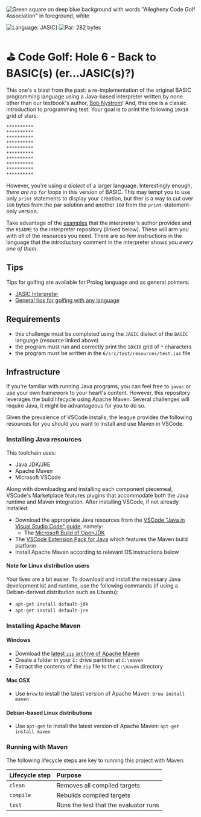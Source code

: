![Green square on deep blue background with words "Allegheny Code Golf Association" in foreground, white](https://github.com/allegheny-college-cmpsc-201-spring-2024/golf/assets/1552764/d3ee6a91-74c9-482b-84eb-ec9a2e8dee05)

![Language: JASIC](https://img.shields.io/badge/Language-JASIC-black.svg)]
![Par: 282 bytes](https://img.shields.io/badge/Par-282_bytes-green)

# ⛳ Code Golf: Hole 6 - Back to BASIC(s) (er...JASIC(s)?)

This one's a blast from the past: a re-implementation of the original BASIC programming language using a Java-based interpreter
written by none other than our textbook's author, [Bob Nystrom](https://github.com/munificent/)! And, this one is a classic
introduction to programming test. Your goal is to print the following `10`x`10` grid of stars:
```
**********
**********
**********
**********
**********
**********
**********
**********
**********
**********
```
However, you're using _a dialect_ of a larger language. Interestingly enough, _there are no `for` loops_ in this version of BASIC.
This may tempt you to use only `print` statements to display your creation, but ther is a way to cut over `180` bytes from the par
solution and another `100` from the `print`-statement-only version.

Take advantage of the [examples](https://github.com/munificent/jasic/tree/master/sample) that the interpreter's author provides and
the `README` to the interpreter repository (linked below). These will arm you with _all_ of the resources you need. There are so
few instructions in the language that the introductory comment in the interpreter shows you _every one of them_.

## Tips

Tips for golfing are available for Prolog language and as general pointers:

* [JASIC Interpreter](https://github.com/munificent/jasic/blob/master/com/stuffwithstuff/Jasic.java)
* [General tips for golfing with any language](https://codegolf.stackexchange.com/questions/5285/tips-for-golfing-in-all-languages)

## Requirements

* this challenge must be completed using the `JASIC` dialect of the `BASIC` language (resource linked above)
* the program must run and correctly print the `10`x`10` grid of `*` characters
* the program must be written in the `6/src/test/resources/test.jas` file

## Infrastructure

If you're familiar with running Java programs, you can feel free to `javac` or use your own framework to your heart's content. 
However, this repository leverages the build lifecycle using Apache Maven. Several challenges will require Java, it might be advantageous 
for you to do so.

Given the prevalence of VSCode installs, the league provides the following resources for you should you want to install and use
Maven in VSCode.

### Installing Java resources 

This toolchain uses:

* Java JDK/JRE
* Apache Maven
* Microsoft VSCode

Along with downloading and installing each component piecemeal, VSCode's Marketplace features plugins that accommodate both the Java runtime and Maven integration. After installing VSCode, if not already installed:

* Download the appropriate Java resources from the [VSCode "Java in Visual Studio Code" guide](https://code.visualstudio.com/docs/languages/java), namely:
  * The [Microsoft Build of OpenJDK](https://www.microsoft.com/openjdk)
* The [VSCode Extension Pack for Java](https://code.visualstudio.com/docs/java/java-build) which features the Maven build platform
* Install Apache Maven according to relevant OS instructions below

#### Note for Linux distribution users

Your lives are a bit easier. To download and install the necessary Java development kit and runtime, use the following commands (if using a Debian-derived distribution such as Ubuntu):

* `apt-get install default-jdk`
* `apt-get install default-jre`

### Installing Apache Maven

#### Windows

* Download the [latest `zip` archive of Apache Maven](https://dlcdn.apache.org/maven/maven-3/3.9.6/binaries/apache-maven-3.9.6-bin.zip)
* Create a folder in your `C:` drive partition at `C:\maven`
* Extract the contents of the `zip` file to the `C:\maven` directory

#### Mac OSX

* Use `brew` to install the latest version of Apache Maven: `brew install maven`

#### Debian-based Linux distributions

* Use `apt-get` to install the latest version of Apache Maven: `apt-get install maven`

### Running with Maven

The following lifecycle steps are key to running this project with Maven:

|Lifecycle step |Purpose |
|:--------------|:-------|
|`clean`        |Removes all compiled targets |
|`compile`      |Rebuilds compiled targets|
|`test`         |Runs the test that the evaluator runs|
